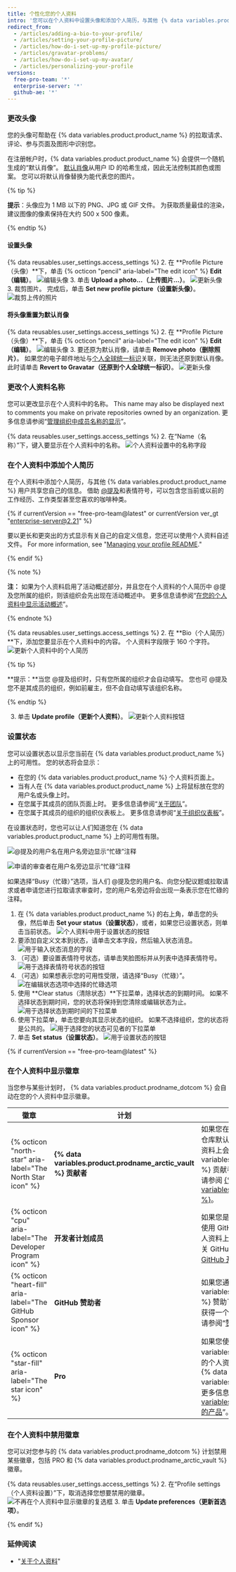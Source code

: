 ```yaml
---
title: 个性化您的个人资料
intro: '您可以在个人资料中设置头像和添加个人简历，与其他 {% data variables.product.product_name %} 用户共享您自己的信息。'
redirect_from:
  - /articles/adding-a-bio-to-your-profile/
  - /articles/setting-your-profile-picture/
  - /articles/how-do-i-set-up-my-profile-picture/
  - /articles/gravatar-problems/
  - /articles/how-do-i-set-up-my-avatar/
  - /articles/personalizing-your-profile
versions:
  free-pro-team: '*'
  enterprise-server: '*'
  github-ae: '*'
---
```


### 更改头像

您的头像可帮助在 {% data variables.product.product_name %} 的拉取请求、评论、参与页面及图形中识别您。

在注册帐户时，{% data variables.product.product_name %} 会提供一个随机生成的“默认肖像”。 [默认肖像](https://github.com/blog/1586-identicons)从用户 ID 的哈希生成，因此无法控制其颜色或图案。 您可以将默认肖像替换为能代表您的图片。

{% tip %}

**提示**：头像应为 1 MB 以下的 PNG、JPG 或 GIF 文件。 为获取质量最佳的渲染，建议图像的像素保持在大约 500 x 500 像素。

{% endtip %}

#### 设置头像

{% data reusables.user_settings.access_settings %}
2. 在 **Profile Picture（头像）**下，单击 {% octicon "pencil" aria-label="The edit icon" %} **Edit（编辑）**。 ![编辑头像](/assets/images/help/profile/edit-profile-photo.png)
3. 单击 **Upload a photo...（上传图片...）**。 ![更新头像](/assets/images/help/profile/edit-profile-picture-options.png)
3. 裁剪图片。 完成后，单击 **Set new profile picture（设置新头像）**。 ![裁剪上传的照片](/assets/images/help/profile/avatar_crop_and_save.png)

#### 将头像重置为默认肖像

{% data reusables.user_settings.access_settings %}
2. 在 **Profile Picture（头像）**下，单击 {% octicon "pencil" aria-label="The edit icon" %} **Edit（编辑）**。 ![编辑头像](/assets/images/help/profile/edit-profile-photo.png)
3. 要还原为默认肖像，请单击 **Remove photo（删除照片）**。 如果您的电子邮件地址与[个人全球统一标识](https://en.gravatar.com/)关联，则无法还原到默认肖像。 此时请单击 **Revert to Gravatar（还原到个人全球统一标识）**。 ![更新头像](/assets/images/help/profile/edit-profile-picture-options.png)

### 更改个人资料名称

您可以更改显示在个人资料中的名称。 This name may also be displayed next to comments you make on private repositories owned by an organization. 更多信息请参阅“[管理组织中成员名称的显示](/articles/managing-the-display-of-member-names-in-your-organization)”。

{% data reusables.user_settings.access_settings %}
2. 在“Name（名称）”下，键入要显示在个人资料中的名称。 ![个人资料设置中的名称字段](/assets/images/help/profile/name-field.png)

### 在个人资料中添加个人简历

在个人资料中添加个人简历，与其他 {% data variables.product.product_name %} 用户共享您自己的信息。 借助 [@提及](/articles/basic-writing-and-formatting-syntax)和表情符号，可以包含您当前或以前的工作经历、工作类型甚至您喜欢的咖啡种类。

{% if currentVersion == "free-pro-team@latest" or currentVersion ver_gt "enterprise-server@2.21" %}

要以更长和更突出的方式显示有关自己的自定义信息，您还可以使用个人资料自述文件。 For more information, see "[Managing your profile README](/github/setting-up-and-managing-your-github-profile/managing-your-profile-readme)."

{% endif %}

{% note %}

**注：** 如果为个人资料启用了活动概述部分，并且您在个人资料的个人简历中 @提及您所属的组织，则该组织会先出现在活动概述中。 更多信息请参阅“[在您的个人资料中显示活动概述](/articles/showing-an-overview-of-your-activity-on-your-profile)”。

{% endnote %}

{% data reusables.user_settings.access_settings %}
2. 在 **Bio（个人简历）**下，添加您要显示在个人资料中的内容。 个人资料字段限于 160 个字符。 ![更新个人资料中的个人简历](/assets/images/help/profile/bio-field.png)

  {% tip %}

  **提示：**当您 @提及组织时，只有您所属的组织才会自动填写。 您也可 @提及您不是其成员的组织，例如前雇主，但不会自动填写该组织名称。

  {% endtip %}

3. 单击 **Update profile（更新个人资料）**。 ![更新个人资料按钮](/assets/images/help/profile/update-profile-button.png)

### 设置状态

您可以设置状态以显示您当前在 {% data variables.product.product_name %} 上的可用性。 您的状态将会显示：
- 在您的 {% data variables.product.product_name %} 个人资料页面上。
- 当有人在 {% data variables.product.product_name %} 上将鼠标放在您的用户名或头像上时。
- 在您属于其成员的团队页面上时。 更多信息请参阅“[关于团队](/articles/about-teams/#team-pages)”。
- 在您属于其成员的组织的组织仪表板上。 更多信息请参阅“[关于组织仪表板](/articles/about-your-organization-dashboard/)”。

在设置状态时，您也可以让人们知道您在 {% data variables.product.product_name %} 上的可用性有限。

![@提及的用户名在用户名旁边显示“忙碌”注释](/assets/images/help/profile/username-with-limited-availibilty-text.png)

![申请的审查者在用户名旁边显示“忙碌”注释](/assets/images/help/profile/request-a-review-limited-availability-status.png)

如果选择“Busy（忙碌）”选项，当人们 @提及您的用户名、向您分配议题或拉取请求或者申请您进行拉取请求审查时，您的用户名旁边将会出现一条表示您在忙碌的注释。

1. 在 {% data variables.product.product_name %} 的右上角，单击您的头像，然后单击 **Set your status（设置状态）**，或者，如果您已设置状态，则单击当前状态。 ![个人资料中用于设置状态的按钮](/assets/images/help/profile/set-status-on-profile.png)
2. 要添加自定义文本到状态，请单击文本字段，然后输入状态消息。 ![用于输入状态消息的字段](/assets/images/help/profile/type-a-status-message.png)
3. （可选）要设置表情符号状态，请单击笑脸图标并从列表中选择表情符号。 ![用于选择表情符号状态的按钮](/assets/images/help/profile/select-emoji-status.png)
4. （可选）如果想表示您的可用性受限，请选择“Busy（忙碌）”。 ![在编辑状态选项中选择的忙碌选项](/assets/images/help/profile/limited-availability-status.png)
5. 使用 **Clear status（清除状态）**下拉菜单，选择状态的到期时间。 如果不选择状态到期时间，您的状态将保持到您清除或编辑状态为止。 ![用于选择状态到期时间的下拉菜单](/assets/images/help/profile/status-expiration.png)
6. 使用下拉菜单，单击您要向其显示状态的组织。 如果不选择组织，您的状态将是公共的。 ![用于选择您的状态可见者的下拉菜单](/assets/images/help/profile/status-visibility.png)
7. 单击 **Set status（设置状态）**。 ![用于设置状态的按钮](/assets/images/help/profile/set-status-button.png)

{% if currentVersion == "free-pro-team@latest" %}
### 在个人资料中显示徽章

当您参与某些计划时， {% data variables.product.prodname_dotcom %} 会自动在您的个人资料中显示徽章。

| 徽章                                                              | 计划                                                           | 描述                                                                                                                                                                                                                                                  |
| --------------------------------------------------------------- | ------------------------------------------------------------ | --------------------------------------------------------------------------------------------------------------------------------------------------------------------------------------------------------------------------------------------------- |
| {% octicon "north-star" aria-label="The North Star icon" %}     | **{% data variables.product.prodname_arctic_vault %} 贡献者** | 如果您在存档于 2020 Arctic Vault 计划的仓库默认分支上编写了任何提交，您的个人资料上会获得一个 {% data variables.product.prodname_arctic_vault %} 贡献者徽章。 有关该计划的更多信息，请参阅 [{% data variables.product.prodname_archive %}](https://archiveprogram.github.com)。                             |
| {% octicon "cpu" aria-label="The Developer Program icon" %}     | **开发者计划成员**                                                  | 如果您是 GitHub 开发者计划的注册成员，使用 GitHub API 构建应用程序后，您的个人资料上将获得开发者计划成员徽章。 有关 GitHub 开发者计划的更多信息，请参阅 [GitHub 开发者](/program/)。                                                                                                                                 |
| {% octicon "heart-fill" aria-label="The GitHub Sponsor icon" %} | **GitHub 赞助者**                                               | 如果您通过 {% data variables.product.prodname_sponsors %} 赞助了开源贡献者，您的个人资料中将获得一个 GitHub Sponge 徽章。 更多信息请参阅“[赞助开源贡献者](/github/supporting-the-open-source-community-with-github-sponsors/sponsoring-open-source-contributors)”。                             |
| {% octicon "star-fill" aria-label="The star icon" %}            | **Pro**                                                      | 如果您使用 {% data variables.product.prodname_pro %}，您的个人资料中将获得一个 PRO 徽章。 有关 {% data variables.product.prodname_pro %} 的更多信息，请参阅“[{% data variables.product.prodname_dotcom %} 的产品](/github/getting-started-with-github/githubs-products#github-pro)”。 |

### 在个人资料中禁用徽章

您可以对您参与的 {% data variables.product.prodname_dotcom %} 计划禁用某些徽章，包括 PRO 和 {% data variables.product.prodname_arctic_vault %} 徽章。

{% data reusables.user_settings.access_settings %}
2. 在“Profile settings（个人资料设置）”下，取消选择您想要禁用的徽章。 ![不再在个人资料中显示徽章的复选框](/assets/images/help/profile/display-pro-badge-checkbox.png)
3. 单击 **Update preferences（更新首选项）**。

{% endif %}

### 延伸阅读

- "[关于个人资料](/articles/about-your-profile)"

